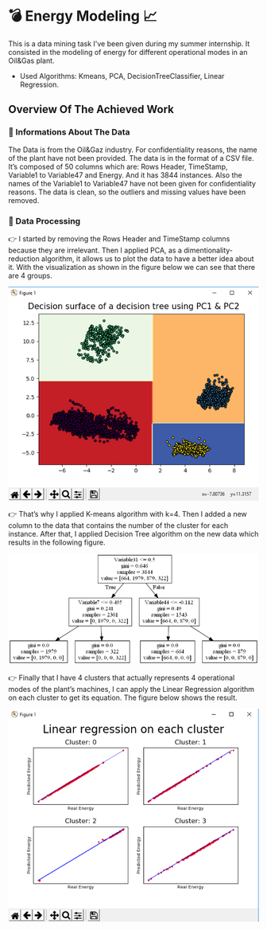 # :bomb: Energy Modeling :chart_with_upwards_trend:

This is a data mining task I've been given during my summer internship.
It consisted in the modeling of energy for different operational modes in an Oil&Gas plant.

- Used Algorithms: Kmeans, PCA, DecisionTreeClassifier, Linear Regression. 


## Overview Of The Achieved Work

 ### :pushpin: Informations About The Data

The Data is from the Oil&Gaz industry. For confidentiality reasons, the name of the plant have not been provided. 
The data is in the format of a CSV file. It’s composed of 50 columns which are: Rows Header, TimeStamp, Variable1
to Variable47 and Energy. And it has 3844 instances. Also the names of the Variable1 to Variable47 have not been given for confidentiality reasons. The data is clean, so the outliers and missing values have been removed.

### :pushpin: Data Processing

:point_right: I started by removing the Rows Header and TimeStamp columns because they are irrelevant. Then I applied PCA, as a dimentionality-reduction algorithm, it allows us to plot the data to have a better idea about it. With the visualization as shown in the figure below we can see that there are 4 groups.

![PCA](plots/PCA.PNG)

:point_right: That’s why I applied K-means algorithm with k=4. Then I added a new column to the data that contains the number of the cluster for each instance. After that, I applied Decision Tree algorithm on the new data which results in the following figure.

![DT](plots/DecisionTree.png)

:point_right: Finally that I have 4 clusters that actually represents 4 operational modes of the plant’s machines, I can apply the Linear Regression algorithm on each cluster to get its equation. The figure below shows the result.

![LR](plots/LR.PNG)

